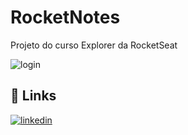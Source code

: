 
# RocketNotes

Projeto do curso Explorer da RocketSeat

![login](https://github.com/ColellaDev/RocketNotes/assets/91292125/57a71bd9-f67e-4c84-84c0-185373223381)

## 🔗 Links
[![linkedin](https://img.shields.io/badge/linkedin-0A66C2?style=for-the-badge&logo=linkedin&logoColor=white)](https://www.linkedin.com/in/marcos-colella-esteves-952a3866/)

